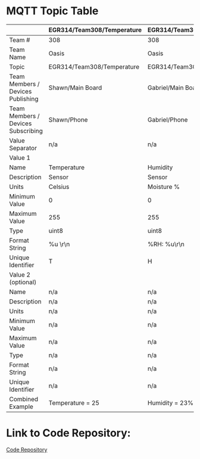 # MQTT Topic Table

|          | EGR314/Team308/Temperature | EGR314/Team308/Humidity |
|----------|-----------------------------|-------------------------|
| Team #   | 308                         | 308                     |
| Team Name| Oasis                       | Oasis                   |
| Topic    | EGR314/Team308/Temperature  | EGR314/Team308/Humidity|
| Team Members / Devices Publishing | Shawn/Main Board   | Gabriel/Main Board    |
| Team Members / Devices Subscribing| Shawn/Phone        | Gabriel/Phone         |
| Value Separator | n/a                    | n/a                     |
| Value 1  |             |                 |
|   Name   | Temperature                 | Humidity               |
|   Description | Sensor                   | Sensor                 |
|   Units  | Celsius                     | Moisture %             |
|   Minimum Value | 0                      | 0                      |
|   Maximum Value | 255                    | 255                    |
|   Type   | uint8                       | uint8                  |
|   Format String | %u \r\n                | %RH: %u\r\n            |
|   Unique Identifier | T                   | H                      |
| Value 2 (optional) |           |          |
|   Name   | n/a                         | n/a                    |
|   Description | n/a                     | n/a                    |
|   Units  | n/a                         | n/a                    |
|   Minimum Value | n/a                   | n/a                    |
|   Maximum Value | n/a                   | n/a                    |
|   Type   | n/a                         | n/a                    |
|   Format String | n/a                    | n/a                    |
|   Unique Identifier | n/a                 | n/a                    |
| Combined Example | Temperature = 25       | Humidity = 23%        |

# Link to Code Repository:
[Code Repository](https://egr314team308.github.io/Team308Code.github.io/)
